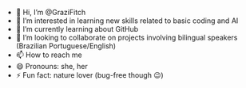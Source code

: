- 👋 Hi, I’m @GraziFitch
- 👀 I’m interested in learning new skills related to basic coding and AI
- 🌱 I’m currently learning about GitHub 
- 💞️ I’m looking to collaborate on projects involving bilingual speakers (Brazilian Portuguese/English)
- 📫 How to reach me 
- 😄 Pronouns: she, her
- ⚡ Fun fact: nature lover (bug-free though 😉) 

<!---
GraziFitch/GraziFitch is a ✨ special ✨ repository because its `README.md` (this file) appears on your GitHub profile.
You can click the Preview link to take a look at your changes.
--->
